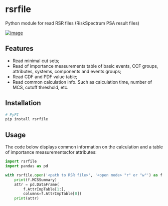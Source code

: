 # rsrfile
Python module for read RSR files (RiskSpectrum PSA result files)

[![image](https://img.shields.io/pypi/v/rsrfile.svg)](https://pypi.python.org/pypi/rsrfile/)

## Features
* Read minimal cut sets;
* Read of importance measurements table of basic events, CCF groups, attributes, systems, components and events groups;
* Read CDF and PDF value table;
* Read common calculation info. Such as calculation time, number of MCS, cutoff threshold, etc.

## Installation
```sh
# PyPI
pip install rsrfile
```

## Usage
The code below displays common information on the calculation and a table of importance measurementscfor attributes:
```python
import rsrfile
import pandas as pd

with rsrfile.open('<path to RSR file>', '<open mode> "r" or "w"') as f:
    print(f.MCSSummary)
    attr = pd.DataFrame(
        f.AttrImpTable[1:],
        columns=f.AttrImpTable[0])
    print(attr)
```